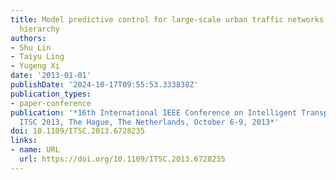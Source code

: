 ```yaml
---
title: Model predictive control for large-scale urban traffic networks with a multi-level
  hierarchy
authors:
- Shu Lin
- Taiyu Ling
- Yugeng Xi
date: '2013-01-01'
publishDate: '2024-10-17T09:55:53.333838Z'
publication_types:
- paper-conference
publication: '*16th International IEEE Conference on Intelligent Transportation Systems,
  ITSC 2013, The Hague, The Netherlands, October 6-9, 2013*'
doi: 10.1109/ITSC.2013.6728235
links:
- name: URL
  url: https://doi.org/10.1109/ITSC.2013.6728235
---
```

